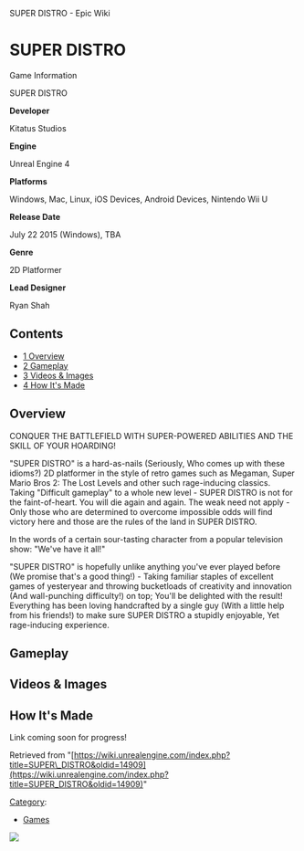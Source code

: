 SUPER DISTRO - Epic Wiki                    

SUPER DISTRO
============

Game Information

SUPER DISTRO

**Developer**

Kitatus Studios

**Engine**

Unreal Engine 4

**Platforms**

Windows, Mac, Linux, iOS Devices, Android Devices, Nintendo Wii U

**Release Date**

July 22 2015 (Windows), TBA

**Genre**

2D Platformer

**Lead Designer**

Ryan Shah

Contents
--------

*   [1 Overview](#Overview)
*   [2 Gameplay](#Gameplay)
*   [3 Videos & Images](#Videos_.26_Images)
*   [4 How It's Made](#How_It.27s_Made)

Overview
--------

CONQUER THE BATTLEFIELD WITH SUPER-POWERED ABILITIES AND THE SKILL OF YOUR HOARDING!

"SUPER DISTRO" is a hard-as-nails (Seriously, Who comes up with these idioms?) 2D platformer in the style of retro games such as Megaman, Super Mario Bros 2: The Lost Levels and other such rage-inducing classics. Taking "Difficult gameplay" to a whole new level - SUPER DISTRO is not for the faint-of-heart. You will die again and again. The weak need not apply - Only those who are determined to overcome impossible odds will find victory here and those are the rules of the land in SUPER DISTRO.

In the words of a certain sour-tasting character from a popular television show: "We've have it all!"

"SUPER DISTRO" is hopefully unlike anything you've ever played before (We promise that's a good thing!) - Taking familiar staples of excellent games of yesteryear and throwing bucketloads of creativity and innovation (And wall-punching difficulty!) on top; You'll be delighted with the result! Everything has been loving handcrafted by a single guy (With a little help from his friends!) to make sure SUPER DISTRO a stupidly enjoyable, Yet rage-inducing experience.

Gameplay
--------

Videos & Images
---------------

How It's Made
-------------

Link coming soon for progress!

Retrieved from "[https://wiki.unrealengine.com/index.php?title=SUPER\_DISTRO&oldid=14909](https://wiki.unrealengine.com/index.php?title=SUPER_DISTRO&oldid=14909)"

[Category](/Special:Categories "Special:Categories"):

*   [Games](/Category:Games "Category:Games")

  ![](https://tracking.unrealengine.com/track.png)